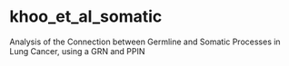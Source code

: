 # khoo_et_al_somatic
Analysis of the Connection between Germline and Somatic Processes in Lung Cancer, using a GRN and PPIN
